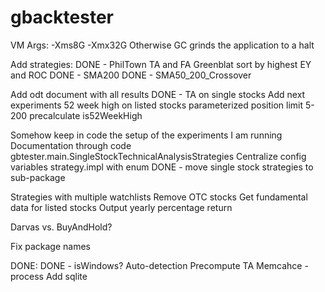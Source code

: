 # gbacktester

VM Args: -Xms8G -Xmx32G
	Otherwise GC grinds the application to a halt

Add strategies:
	DONE - PhilTown TA 
    	and FA
    Greenblat
        sort by highest EY and ROC
    DONE - SMA200
    DONE - SMA50_200_Crossover

Add odt document with all results
    DONE - TA on single stocks
    Add next experiments
        52 week high on listed stocks
            parameterized position limit 5-200
            precalculate is52WeekHigh

Somehow keep in code the setup of the experiments I am running
    Documentation through code
    gbtester.main.SingleStockTechnicalAnalysisStrategies
Centralize config variables
    strategy.impl with enum
    DONE - move single stock strategies to sub-package

Strategies with multiple watchlists
Remove OTC stocks
Get fundamental data for listed stocks
Output yearly percentage return

Darvas vs. BuyAndHold?

Fix package names

DONE:
    DONE - isWindows? Auto-detection
    Precompute TA
    Memcahce - process
    Add sqlite
